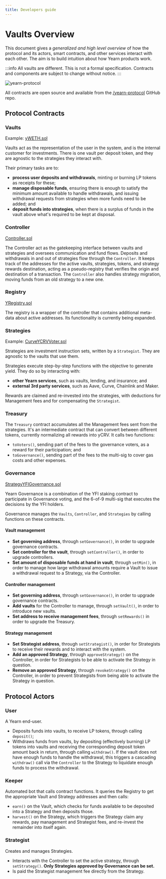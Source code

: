 ```yaml
---
title: Developers guide 
---
```


# Vaults Overview

This document gives a _generalized and high level overview_ of how the protocol and its actors, smart contracts, and other services interact with each other. The aim is to build intuition about how Yearn products work.

:::info
All vaults are different. This is not a formal specification. Contracts and components are subject to change without notice.
:::

![yearn-protocol](https://raw.githubusercontent.com/lehnberg/yearn-diagrams/master/yearn-protocol/yearn-protocol-v0.06.svg)

All contracts are open source and available from the [/yearn-protocol](https://github.com/yearn/yearn-protocol) GitHub repo.

## Protocol Contracts

### Vaults

Example: [yWETH.sol](https://github.com/yearn/yearn-protocol/blob/develop/contracts/vaults/yWETH.sol)

Vaults act as the representation of the user in the system, and is the internal customer for investments. There is one vault per deposit token, and they are agnostic to the strategies they interact with.

Their primary tasks are to:

- **process user deposits and withdrawals**, minting or burning LP tokens as receipts for these;
- **manage disposable funds**, ensuring there is enough to satisfy the minimum amount available to handle withdrawals, and issuing withdrawal requests from strategies when more funds need to be added; and
- **deposit funds into strategies**, when there is a surplus of funds in the vault above what's required to be kept at disposal.

### Controller

[Controller.sol](https://github.com/yearn/yearn-protocol/blob/develop/contracts/controllers/Controller.sol)

The Controller act as the gatekeeping interface between vaults and strategies and oversees communication and fund flows. Deposits and withdrawals in and out of strategies flow through the `Controller`. It keeps track of the addresses for the active vaults, strategies, tokens, and strategy rewards destination, acting as a pseudo-registry that verifies the origin and destination of a transaction. The `Controller` also handles strategy migration, moving funds from an old strategy to a new one.

### Registry

[YRegistry.sol](https://github.com/yearn/yearn-protocol/blob/develop/contracts/registries/YRegistry.sol)

The registry is a wrapper of the controller that contains additional meta-data about active addresses. Its functionality is currently being expanded.

### Strategies

Example: [CurveYCRVVoter.sol](https://github.com/yearn/yearn-protocol/blob/develop/contracts/strategies/CurveYCRVVoter.sol)

Strategies are investment instruction sets, written by a `Strategist`. They are agnostic to the vaults that use them.

Strategies execute step-by-step functions with the objective to generate yield. They do so by interacting with:

- **other Yearn services**, such as vaults, lending, and insurance; and
- **external 3rd party services**, such as Aave, Curve, Chainlink and Maker.

Rewards are claimed and re-invested into the strategies, with deductions for Management fees and for compensating the `Strategist`.

### Treasury

The `Treasury` contract accumulates all the Management fees sent from the strategies. It's an intermediate contract that can convert between different tokens, currently normalizing all rewards into yCRV. It calls two functions:

- `toVoters()`, sending part of the fees to the governance voters, as a reward for their participation; and
- `toGovernance()`, sending part of the fees to the multi-sig to cover gas costs and other expenses.

### Governance

[StrategyYFIGovernance.sol](https://github.com/yearn/yearn-protocol/blob/develop/contracts/strategies/StrategyYFIGovernance.sol)

Yearn Governance is a combination of the YFI staking contract to participate in Governance voting, and the 6-of-9 multi-sig that executes the decisions by the YFI holders.

Governance manages the `Vaults`, `Controller`, and `Strategies` by calling functions on these contracts.

#### Vault management

- **Set governing address**, through `setGovernance()`, in order to upgrade governance contracts.
- **Set controller for the vault**, through `setController()`, in order to upgrade controllers.
- **Set amount of disposable funds at hand in vault**, through `setMin()`, in order to manage how large withdrawal amounts require a Vault to issue a withdrawal request to a Strategy, via the Controller.

#### Controller management

- **Set governing address**, through `setGovernance()`, in order to upgrade governance contracts.
- **Add vaults** for the Controller to manage, through `setVault()`, in order to introduce new vaults.
- **Set address to receive management fees**, through `setRewards()` in order to upgrade the Treasury.

#### Strategy management

- **Set Strategist address**, through `setStrategist()`, in order for Strategists to receive their rewards and to interact with the system.
- **Add an approved Strategy**, through `approveStrategy()` on the Controller, in order for Strategists to be able to activate the Strategy in question.
- **Remove an approved Strategy**, through `revokeStrategy()` on the Controller, in order to prevent Strategists from being able to activate the Strategy in question.

## Protocol Actors

### User

A Yearn end-user.

- Deposits funds into vaults, to receive LP tokens, through calling `deposit()`;
- Withdraws funds from vaults, by depositing (effectively burning) LP tokens into vaults and receiving the corresponding deposit token amount back in return, through calling `withdraw()`. If the vault does not have enough funds to handle the withdrawal, this triggers a cascading `withdraw()` call via the `Controller` to the Strategy to liquidate enough funds to process the withdrawal.

### Keeper

Automated bot that calls contract functions. It queries the Registry to get the appropriate Vault and Strategy addresses and then calls:

- `earn()` on the Vault, which checks for funds available to be deposited into a Strategy and then deposits those.
- `harvest()` on the Strategy, which triggers the Strategy claim any rewards, pay management and Strategist fees, and re-invest the remainder into itself again.

### Strategist

Creates and manages Strategies.

- Interacts with the Controller to set the active strategy, through `setStrategy()`. **Only Strategies approved by Governance can be set.**
- Is paid the Strategist management fee directly from the Strategy.
